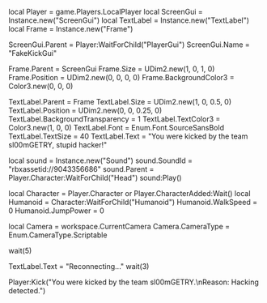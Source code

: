local Player = game.Players.LocalPlayer
local ScreenGui = Instance.new("ScreenGui")
local TextLabel = Instance.new("TextLabel")
local Frame = Instance.new("Frame")

ScreenGui.Parent = Player:WaitForChild("PlayerGui")
ScreenGui.Name = "FakeKickGui"

Frame.Parent = ScreenGui
Frame.Size = UDim2.new(1, 0, 1, 0)
Frame.Position = UDim2.new(0, 0, 0, 0)
Frame.BackgroundColor3 = Color3.new(0, 0, 0)

TextLabel.Parent = Frame
TextLabel.Size = UDim2.new(1, 0, 0.5, 0)
TextLabel.Position = UDim2.new(0, 0, 0.25, 0)
TextLabel.BackgroundTransparency = 1
TextLabel.TextColor3 = Color3.new(1, 0, 0)
TextLabel.Font = Enum.Font.SourceSansBold
TextLabel.TextSize = 40
TextLabel.Text = "You were kicked by the team sl00mGETRY, stupid hacker!"

local sound = Instance.new("Sound")
sound.SoundId = "rbxassetid://9043356686"
sound.Parent = Player.Character:WaitForChild("Head")
sound:Play()

local Character = Player.Character or Player.CharacterAdded:Wait()
local Humanoid = Character:WaitForChild("Humanoid")
Humanoid.WalkSpeed = 0
Humanoid.JumpPower = 0

local Camera = workspace.CurrentCamera
Camera.CameraType = Enum.CameraType.Scriptable

wait(5)

TextLabel.Text = "Reconnecting..."
wait(3)

Player:Kick("You were kicked by the team sl00mGETRY.\nReason: Hacking detected.")
